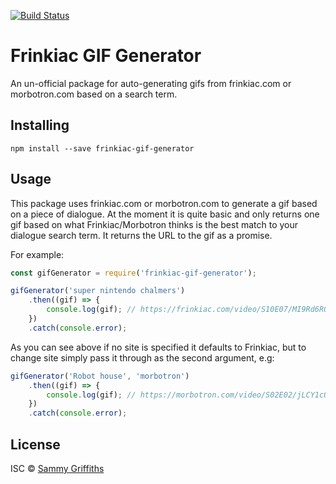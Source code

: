 [![Build Status](https://github.com/sammygriffiths/frinkiac-gif-generator/workflows/tag-and-deploy/badge.svg)](https://github.com/sammygriffiths/frinkiac-gif-generator/actions)

# Frinkiac GIF Generator
An un-official package for auto-generating gifs from frinkiac.com or morbotron.com based on a search term.

## Installing
`npm install --save frinkiac-gif-generator`

## Usage
This package uses frinkiac.com or morbotron.com to generate a gif based on a piece of dialogue.
At the moment it is quite basic and only returns one gif based on what Frinkiac/Morbotron thinks is the best match to your dialogue search term. It returns the URL to the gif as a promise.

For example:
```js
const gifGenerator = require('frinkiac-gif-generator');

gifGenerator('super nintendo chalmers')
    .then((gif) => {
        console.log(gif); // https://frinkiac.com/video/S10E07/MI9Rd6R0gNkiZnr2cFb_wA8vC3k=.gif
    })
    .catch(console.error);
```

As you can see above if no site is specified it defaults to Frinkiac, but to change site simply pass it through as the second argument, e.g:
```js
gifGenerator('Robot house', 'morbotron')
    .then((gif) => {
        console.log(gif); // https://morbotron.com/video/S02E02/jLCY1cQwrS26ymv6djszozleXmY=.gif
    })
    .catch(console.error);
```

## License
ISC © [Sammy Griffiths](http://www.sammygriffiths.co.uk)